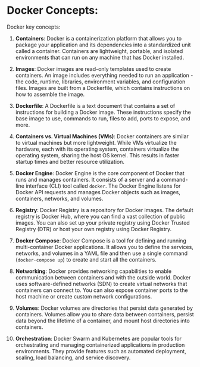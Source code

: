 # Docker Concepts:

Docker key concepts:

1. **Containers**: Docker is a containerization platform that allows you to package your application and its dependencies into a standardized unit called a container. Containers are lightweight, portable, and isolated environments that can run on any machine that has Docker installed.

2. **Images**: Docker images are read-only templates used to create containers. An image includes everything needed to run an application - the code, runtime, libraries, environment variables, and configuration files. Images are built from a Dockerfile, which contains instructions on how to assemble the image.

3. **Dockerfile**: A Dockerfile is a text document that contains a set of instructions for building a Docker image. These instructions specify the base image to use, commands to run, files to add, ports to expose, and more.

4. **Containers vs. Virtual Machines (VMs)**: Docker containers are similar to virtual machines but more lightweight. While VMs virtualize the hardware, each with its operating system, containers virtualize the operating system, sharing the host OS kernel. This results in faster startup times and better resource utilization.

5. **Docker Engine**: Docker Engine is the core component of Docker that runs and manages containers. It consists of a server and a command-line interface (CLI) tool called `docker`. The Docker Engine listens for Docker API requests and manages Docker objects such as images, containers, networks, and volumes.

6. **Registry**: Docker Registry is a repository for Docker images. The default registry is Docker Hub, where you can find a vast collection of public images. You can also set up your private registry using Docker Trusted Registry (DTR) or host your own registry using Docker Registry.

7. **Docker Compose**: Docker Compose is a tool for defining and running multi-container Docker applications. It allows you to define the services, networks, and volumes in a YAML file and then use a single command (`docker-compose up`) to create and start all the containers.

8. **Networking**: Docker provides networking capabilities to enable communication between containers and with the outside world. Docker uses software-defined networks (SDN) to create virtual networks that containers can connect to. You can also expose container ports to the host machine or create custom network configurations.

9. **Volumes**: Docker volumes are directories that persist data generated by containers. Volumes allow you to share data between containers, persist data beyond the lifetime of a container, and mount host directories into containers.

10. **Orchestration**: Docker Swarm and Kubernetes are popular tools for orchestrating and managing containerized applications in production environments. They provide features such as automated deployment, scaling, load balancing, and service discovery.
